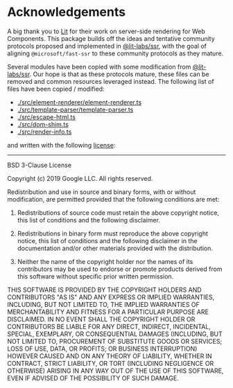 # Acknowledgements
A big thank you to [Lit](https://github.com/lit) for their work on server-side rendering for Web Components. This package builds off the ideas and tentative community protocols proposed and implemented in [@lit-labs/ssr](https://github.com/lit/lit/tree/main/packages/labs/ssr), with the goal of aligning `@microsoft/fast-ssr` to these community protocols as they mature.

Several modules have been copied with some modification from [@lit-labs/ssr](https://github.com/lit/lit/tree/main/packages/labs/ssr). Our hope is that as these protocols mature, these files can be removed and common resources leveraged instead. The following list of files have been copied / modified:
- [./src/element-renderer/element-renderer.ts]()
- [./src/template-parser/template-parser.ts]()
- [./src/escape-html.ts]()
- [./src/dom-shim.ts]()
- [./src/render-info.ts]()

and written with the following [license](https://github.com/lit/lit/blob/main/packages/labs/ssr/LICENSE):

---
BSD 3-Clause License

Copyright (c) 2019 Google LLC. All rights reserved.

Redistribution and use in source and binary forms, with or without
modification, are permitted provided that the following conditions are met:

1. Redistributions of source code must retain the above copyright notice, this
   list of conditions and the following disclaimer.

2. Redistributions in binary form must reproduce the above copyright notice,
   this list of conditions and the following disclaimer in the documentation
   and/or other materials provided with the distribution.

3. Neither the name of the copyright holder nor the names of its
   contributors may be used to endorse or promote products derived from
   this software without specific prior written permission.

THIS SOFTWARE IS PROVIDED BY THE COPYRIGHT HOLDERS AND CONTRIBUTORS "AS IS"
AND ANY EXPRESS OR IMPLIED WARRANTIES, INCLUDING, BUT NOT LIMITED TO, THE
IMPLIED WARRANTIES OF MERCHANTABILITY AND FITNESS FOR A PARTICULAR PURPOSE ARE
DISCLAIMED. IN NO EVENT SHALL THE COPYRIGHT HOLDER OR CONTRIBUTORS BE LIABLE
FOR ANY DIRECT, INDIRECT, INCIDENTAL, SPECIAL, EXEMPLARY, OR CONSEQUENTIAL
DAMAGES (INCLUDING, BUT NOT LIMITED TO, PROCUREMENT OF SUBSTITUTE GOODS OR
SERVICES; LOSS OF USE, DATA, OR PROFITS; OR BUSINESS INTERRUPTION) HOWEVER
CAUSED AND ON ANY THEORY OF LIABILITY, WHETHER IN CONTRACT, STRICT LIABILITY,
OR TORT (INCLUDING NEGLIGENCE OR OTHERWISE) ARISING IN ANY WAY OUT OF THE USE
OF THIS SOFTWARE, EVEN IF ADVISED OF THE POSSIBILITY OF SUCH DAMAGE.